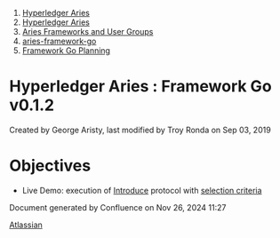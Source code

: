 1. [Hyperledger Aries](index.html)
2. [Hyperledger Aries](Hyperledger-Aries_18481154.html)
3. [Aries Frameworks and User Groups](Aries-Frameworks-and-User-Groups_18481290.html)
4. [aries-framework-go](aries-framework-go_18481606.html)
5. [Framework Go Planning](Framework-Go-Planning_18511940.html)

# Hyperledger Aries : Framework Go v0.1.2

Created by George Aristy, last modified by Troy Ronda on Sep 03, 2019

# Objectives

- Live Demo: execution of [Introduce](https://github.com/hyperledger/aries-rfcs/tree/master/features/0028-introduce) protocol with [selection criteria](https://github.com/hyperledger/aries-rfcs/issues/174)

Document generated by Confluence on Nov 26, 2024 11:27

[Atlassian](http://www.atlassian.com/)
